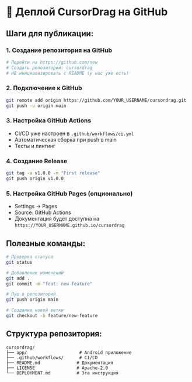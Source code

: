 # 🚀 Деплой CursorDrag на GitHub

## Шаги для публикации:

### 1. Создание репозитория на GitHub
```bash
# Перейти на https://github.com/new
# Создать репозиторий: cursordrag
# НЕ инициализировать с README (у нас уже есть)
```

### 2. Подключение к GitHub
```bash
git remote add origin https://github.com/YOUR_USERNAME/cursordrag.git
git push -u origin main
```

### 3. Настройка GitHub Actions
- CI/CD уже настроен в `.github/workflows/ci.yml`
- Автоматическая сборка при push в main
- Тесты и линтинг

### 4. Создание Release
```bash
git tag -a v1.0.0 -m "First release"
git push origin v1.0.0
```

### 5. Настройка GitHub Pages (опционально)
- Settings → Pages
- Source: GitHub Actions
- Документация будет доступна на `https://YOUR_USERNAME.github.io/cursordrag`

## Полезные команды:

```bash
# Проверка статуса
git status

# Добавление изменений
git add .
git commit -m "feat: new feature"

# Пуш в репозиторий
git push origin main

# Создание новой ветки
git checkout -b feature/new-feature
```

## Структура репозитория:
```
cursordrag/
├── app/                    # Android приложение
├── .github/workflows/      # CI/CD
├── README.md              # Документация
├── LICENSE                # Apache-2.0
└── DEPLOYMENT.md          # Эта инструкция
``` 